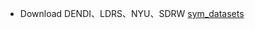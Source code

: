 - Download DENDI、LDRS、NYU、SDRW [sym_datasets](https://pan.baidu.com/s/1m1iKqmHeVzMInStrwGvatQ?pwd=3ew2)

